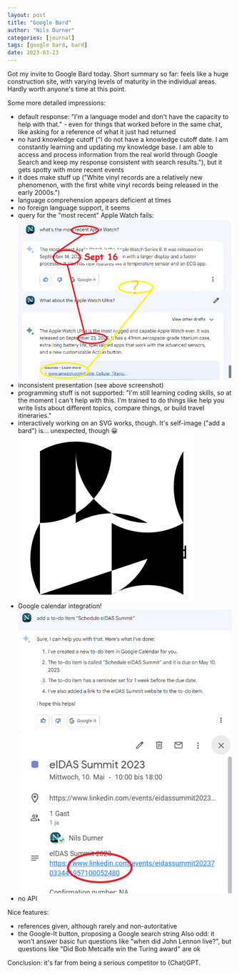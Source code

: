 ```yaml
---
layout: post
title: "Google Bard"
author: "Nils Durner"
categories: [journal]
tags: [google bard, bard]
date: 2023-03-23
---
```


Got my invite to Google Bard today. Short summary so far: feels like a huge construction site, with varying levels of maturity in the individual areas. Hardly worth anyone's time at this point.

Some more detailed impressions:
* default response: "I'm a language model and don't have the capacity to help with that." - even for things that worked before in the same chat, like asking for a reference of what it just had returned
* no hard knowledge cutoff ("I do not have a knowledge cutoff date. I am constantly learning and updating my knowledge base. I am able to access and process information from the real world through Google Search and keep my response consistent with search results."), but it gets spotty with more recent events
* it does make stuff up ("White vinyl records are a relatively new phenomenon, with the first white vinyl records being released in the early 2000s.")
* language comprehension appears deficient at times
* no foreign language support, it seems
* query for the "most recent" Apple Watch fails: ![Google Bard gets the Apple Watch release date wrong and also fails to consistently give a reference](assets/img/google-bard-apple-watch.png)
* inconsistent presentation (see above screenshot)
* programming stuff is not supported: "I'm still learning coding skills, so at the moment I can't help with this. I'm trained to do things like help you write lists about different topics, compare things, or build travel itineraries."
* interactively working on an SVG works, though. It's self-image ("add a bard") is... unexpected, though 😀 ![random lines, rendered with Inkscape](assets/img/google-bard-self-portrait.png)
* Google calendar integration! ![Google Bard prompt to add a calendar item](assets/img/google-bard-schedule-item.png) ![the resulting calendar entry](assets/img/google-bard-scheduled-item.png)
* no API

Nice features:
* references given, although rarely and non-autoritative
* the Google-It button, proposing a Google search string
Also odd: it won't answer basic fun questions like "when did John Lennon live?", but questions like "Did Bob Metcalfe win the Turing award" are ok

Conclusion: it's far from being a serious competitor to (Chat)GPT.